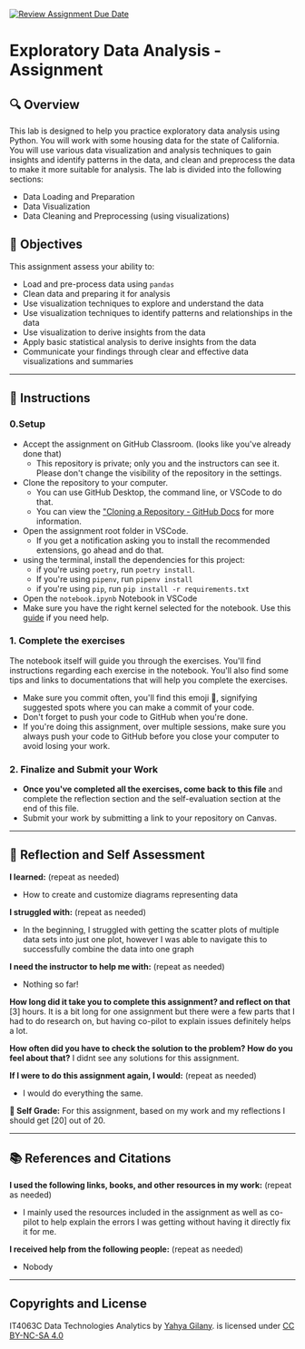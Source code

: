 [![Review Assignment Due Date](https://classroom.github.com/assets/deadline-readme-button-22041afd0340ce965d47ae6ef1cefeee28c7c493a6346c4f15d667ab976d596c.svg)](https://classroom.github.com/a/adY-NnME)
# Exploratory Data Analysis - Assignment

## 🔍 Overview
This lab is designed to help you practice exploratory data analysis using Python. You will work with some housing data for the state of California. You will use various data visualization and analysis techniques to gain insights and identify patterns in the data, and clean and preprocess the data to make it more suitable for analysis. The lab is divided into the following sections:

- Data Loading and Preparation
- Data Visualization
- Data Cleaning and Preprocessing (using visualizations)

## 🎯 Objectives
This assignment assess your ability to:
- Load and pre-process data using `pandas`
- Clean data and preparing it for analysis
- Use visualization techniques to explore and understand the data
- Use visualization techniques to identify patterns and relationships in the data
- Use visualization to derive insights from the data
- Apply basic statistical analysis to derive insights from the data
- Communicate your findings through clear and effective data visualizations and summaries

--------
## 📝 Instructions
### 0.Setup
- Accept the assignment on GitHub Classroom. (looks like you've already done that)
  - This repository is private; only you and the instructors can see it. Please don't change the visibility of the repository in the settings.
- Clone the repository to your computer.
  - You can use GitHub Desktop, the command line, or VSCode to do that.
  - You can view the ["Cloning a Repository - GitHub Docs](https://docs.github.com/en/repositories/creating-and-managing-repositories/cloning-a-repository?tool=webui) for more information.
- Open the assignment root folder in VSCode.
  - If you get a notification asking you to install the recommended extensions, go ahead and do that.
- using the terminal, install the dependencies for this project:
  - if you're using `poetry`, run `poetry install`.
  - If you're using `pipenv`, run `pipenv install`
  - if you're using `pip`, run `pip install -r requirements.txt`
- Open the `notebook.ipynb` Notebook in VSCode
- Make sure you have the right kernel selected for the notebook. Use this [guide](https://it4063c.github.io/guides/FAQ/vscode-jupyter) if you need help.

### 1. Complete the exercises
The notebook itself will guide you through the exercises. You'll find instructions regarding each exercise in the notebook.
You'll also find some tips and links to documentations that will help you complete the exercises.

- Make sure you commit often, you'll find this emoji 🚩, signifying suggested spots where you can make a commit of your code.
- Don't forget to push your code to GitHub when you're done.
- If you're doing this assignment, over multiple sessions, make sure you always push your code to GitHub before you close your computer to avoid losing your work.

### 2. Finalize and Submit your Work
- **Once you've completed all the exercises, come back to this file** and complete the reflection section and the self-evaluation section at the end of this file.
- Submit your work by submitting a link to your repository on Canvas.

---------------
## 💭 Reflection and Self Assessment

**I learned:** (repeat as needed)
- How to create and customize diagrams representing data

**I struggled with:** (repeat as needed)
- In the beginning, I struggled with getting the scatter plots of multiple data sets into just one plot, however I was able to navigate this to successfully combine the data into one graph

**I need the instructor to help me with:** (repeat as needed)
- Nothing so far!

**How long did it take you to complete this assignment? and reflect on that**
[3] hours. It is a bit long for one assignment but there were a few parts that I had to do research on, but having co-pilot to explain issues definitely helps a lot.

**How often did you have to check the solution to the problem? How do you feel about that?**
I didnt see any solutions for this assignment.

**If I were to do this assignment again, I would:** (repeat as needed)
- I would do everything the same.

**💯 Self Grade:** For this assignment, based on my work and my reflections I should get [20] out of 20.

--------------------
## 📚 References and Citations
**I used the following links, books, and other resources in my work:** (repeat as needed)
- I mainly used the resources included in the assignment as well as co-pilot to help explain the errors I was getting without having it directly fix it for me.
  
**I received help from the following people:** (repeat as needed)
- Nobody

---
## Copyrights and License
IT4063C Data Technologies Analytics by [Yahya Gilany](https://yahyagilany.io). is licensed under [CC BY-NC-SA 4.0](https://creativecommons.org/licenses/by-nc-sa/4.0/)
